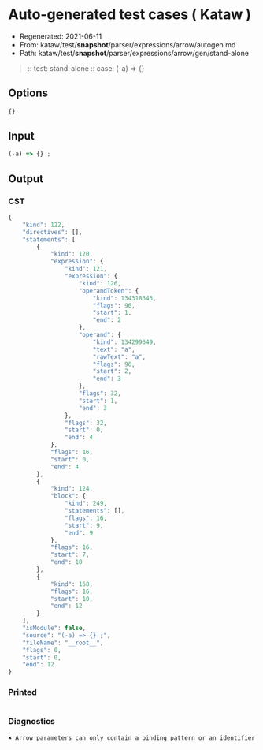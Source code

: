 # Auto-generated test cases ( Kataw )
- Regenerated: 2021-06-11
- From: kataw/test/__snapshot__/parser/expressions/arrow/autogen.md
- Path: kataw/test/__snapshot__/parser/expressions/arrow/gen/stand-alone
> :: test: stand-alone
> :: case: (-a) => {}
## Options

`````js
{}
`````
## Input

`````js
(-a) => {} ;
`````
## Output

### CST

```javascript
{
    "kind": 122,
    "directives": [],
    "statements": [
        {
            "kind": 120,
            "expression": {
                "kind": 121,
                "expression": {
                    "kind": 126,
                    "operandToken": {
                        "kind": 134318643,
                        "flags": 96,
                        "start": 1,
                        "end": 2
                    },
                    "operand": {
                        "kind": 134299649,
                        "text": "a",
                        "rawText": "a",
                        "flags": 96,
                        "start": 2,
                        "end": 3
                    },
                    "flags": 32,
                    "start": 1,
                    "end": 3
                },
                "flags": 32,
                "start": 0,
                "end": 4
            },
            "flags": 16,
            "start": 0,
            "end": 4
        },
        {
            "kind": 124,
            "block": {
                "kind": 249,
                "statements": [],
                "flags": 16,
                "start": 9,
                "end": 9
            },
            "flags": 16,
            "start": 7,
            "end": 10
        },
        {
            "kind": 168,
            "flags": 16,
            "start": 10,
            "end": 12
        }
    ],
    "isModule": false,
    "source": "(-a) => {} ;",
    "fileName": "__root__",
    "flags": 0,
    "start": 0,
    "end": 12
}
```

### Printed

```javascript

```

### Diagnostics

```javascript
✖ Arrow parameters can only contain a binding pattern or an identifier - start: 0, end: 7

```

